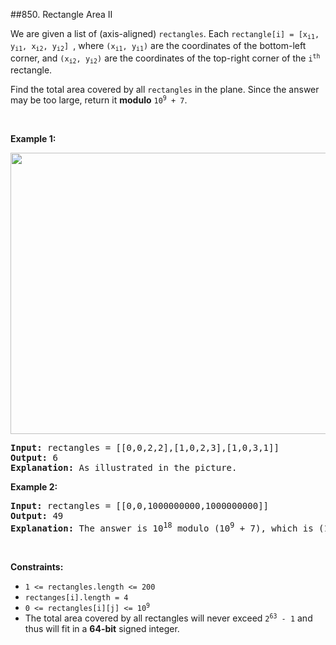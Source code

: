 ##850. Rectangle Area II
<p>We are given a list of (axis-aligned) <code>rectangles</code>. Each <code>rectangle[i] = [x<sub>i1</sub>, y<sub>i1</sub>, x<sub>i2</sub>, y<sub>i2</sub>] </code>, where <code>(x<sub>i1</sub>, y<sub>i1</sub>)</code> are the coordinates of the bottom-left corner, and <code>(x<sub>i2</sub>, y<sub>i2</sub>)</code> are the coordinates of the top-right corner of the <code>i<sup>th</sup></code> rectangle.</p>

<p>Find the total area covered by all <code>rectangles</code> in the plane. Since the answer may be too large, return it <strong>modulo</strong> <code>10<sup>9</sup> + 7</code>.</p>

<p>&nbsp;</p>
<p><strong>Example 1:</strong></p>
<img alt="" src="https://s3-lc-upload.s3.amazonaws.com/uploads/2018/06/06/rectangle_area_ii_pic.png" style="width: 600px; height: 450px;" />
<pre>
<strong>Input:</strong> rectangles = [[0,0,2,2],[1,0,2,3],[1,0,3,1]]
<strong>Output:</strong> 6
<strong>Explanation: </strong>As illustrated in the picture.
</pre>

<p><strong>Example 2:</strong></p>

<pre>
<strong>Input:</strong> rectangles = [[0,0,1000000000,1000000000]]
<strong>Output:</strong> 49
<strong>Explanation: </strong>The answer is 10<sup>18</sup> modulo (10<sup>9</sup> + 7), which is (10<sup>9</sup>)<sup>2</sup> = (-7)<sup>2</sup> = 49.
</pre>

<p>&nbsp;</p>
<p><strong>Constraints:</strong></p>

<ul>
	<li><code>1 &lt;= rectangles.length &lt;= 200</code></li>
	<li><code><font face="monospace">rectanges[i].length = 4</font></code></li>
	<li><code>0 &lt;= rectangles[i][j] &lt;= 10<sup>9</sup></code></li>
	<li>The total area covered by all rectangles will never exceed <code>2<sup>63</sup> - 1</code> and thus will fit in a <strong>64-bit</strong> signed integer.</li>
</ul>
